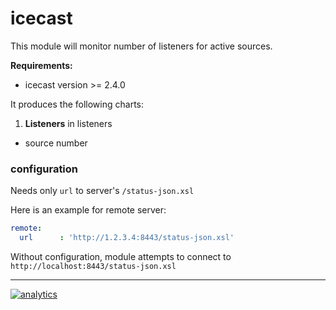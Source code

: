 # icecast

This module will monitor number of listeners for active sources.

**Requirements:**

-   icecast version >= 2.4.0

It produces the following charts:

1.  **Listeners** in listeners

-   source number

### configuration

Needs only `url` to server's `/status-json.xsl`

Here is an example for remote server:

```yaml
remote:
  url      : 'http://1.2.3.4:8443/status-json.xsl'
```

Without configuration, module attempts to connect to `http://localhost:8443/status-json.xsl`

- - -

[![analytics](https://www.google-analytics.com/collect?v=1&aip=1&t=pageview&_s=1&ds=github&dr=https%3A%2F%2Fgithub.com%2Fnetdata%2Fnetdata&dl=https%3A%2F%2Fmy-netdata.io%2Fgithub%2Fcollectors%2Fpython.d.plugin%2Ficecast%2FREADME&_u=MAC~&cid=5792dfd7-8dc4-476b-af31-da2fdb9f93d2&tid=UA-64295674-3)]()
